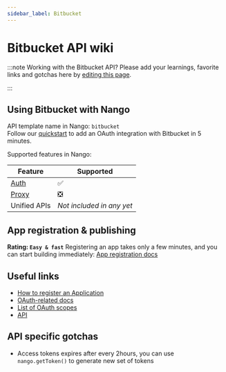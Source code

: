 ```yaml
---
sidebar_label: Bitbucket
---
```


# Bitbucket API wiki

:::note Working with the Bitbucket API?
Please add your learnings, favorite links and gotchas here by [editing this page](https://github.com/nangohq/nango/tree/master/docs/docs/providers/bitbucket.md).

:::

## Using Bitbucket with Nango

API template name in Nango: `bitbucket`  
Follow our [quickstart](../quickstart.md) to add an OAuth integration with Bitbucket in 5 minutes.

Supported features in Nango:

| Feature                            | Supported                 |
| ---------------------------------- | ------------------------- |
| [Auth](/nango-auth/core-concepts)  | ✅                        |
| [Proxy](/nango-unified-apis/proxy) | ❎                        |
| Unified APIs                       | _Not included in any yet_ |

## App registration & publishing

**Rating: `Easy & fast`**
Registering an app takes only a few minutes, and you can start building immediately: [App registration docs](https://support.atlassian.com/bitbucket-cloud/docs/use-oauth-on-bitbucket-cloud/#Create-a-consumer)



## Useful links

- [How to register an Application](https://support.atlassian.com/bitbucket-cloud/docs/use-oauth-on-bitbucket-cloud/#Create-a-consumer)
- [OAuth-related docs](https://support.atlassian.com/bitbucket-cloud/docs/use-oauth-on-bitbucket-cloud/)
- [List of OAuth scopes](https://developer.atlassian.com/cloud/bitbucket/rest/intro/#authentication)
- [API](https://developer.atlassian.com/cloud/bitbucket/?utm_source=%2Fbitbucket%2Fapi%2F2%2Freference%2F&utm_medium=302)


## API specific gotchas
- Access tokens expires after every 2hours, you can use `nango.getToken()` to generate new set of tokens

